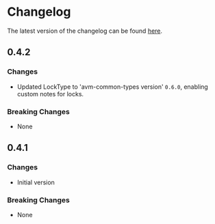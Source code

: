 # Changelog

The latest version of the changelog can be found [here](https://github.com/Azure/bicep-registry-modules/blob/main/avm/res/compute/disk-encryption-set/CHANGELOG.md).

## 0.4.2

### Changes

- Updated LockType to 'avm-common-types version' `0.6.0`, enabling custom notes for locks.

### Breaking Changes

- None

## 0.4.1

### Changes

- Initial version

### Breaking Changes

- None
